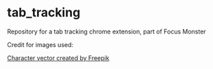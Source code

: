 # tab_tracking
Repository for a tab tracking chrome extension, part of Focus Monster

Credit for images used:

<a href="https://www.freepik.com/free-photos-vectors/character">Character vector created by Freepik</a>
